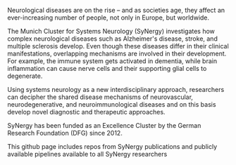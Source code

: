 

<!--

**Here are some ideas to get you started:**

🙋‍♀️ A short introduction - what is your organization all about?
🌈 Contribution guidelines - how can the community get involved?
👩‍💻 Useful resources - where can the community find your docs? Is there anything else the community should know?
🍿 Fun facts - what does your team eat for breakfast?
🧙 Remember, you can do mighty things with the power of [Markdown](https://docs.github.com/github/writing-on-github/getting-started-with-writing-and-formatting-on-github/basic-writing-and-formatting-syntax)
-->


Neurological diseases are on the rise – and as societies age, they affect an ever-increasing number of people, not only in Europe, but worldwide.

The Munich Cluster for Systems Neurology (SyNergy) investigates how complex neurological diseases such as Alzheimer's disease, stroke, and multiple sclerosis develop. Even though these diseases differ in their clinical manifestations, overlapping mechanisms are involved in their development. For example, the immune system gets activated in dementia, while brain inflammation can cause nerve cells and their supporting glial cells to degenerate.

Using systems neurology as a new interdisciplinary approach, researchers can decipher the shared disease mechanisms of neurovascular, neurodegenerative, and neuroimmunological diseases and on this basis develop novel diagnostic and therapeutic approaches.

SyNergy has been funded as an Excellence Cluster by the German Research Foundation (DFG) since 2012.

This github page includes repos from SyNergy publications and publicly available pipelines available to all SyNergy researchers
